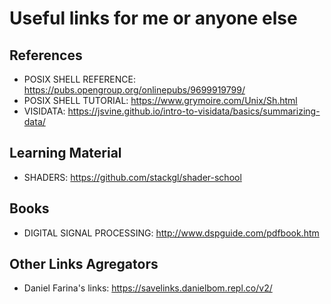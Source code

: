 # Useful links for me or anyone else

## References
* POSIX SHELL REFERENCE: https://pubs.opengroup.org/onlinepubs/9699919799/
* POSIX SHELL TUTORIAL: https://www.grymoire.com/Unix/Sh.html
* VISIDATA: https://jsvine.github.io/intro-to-visidata/basics/summarizing-data/

## Learning Material
* SHADERS: https://github.com/stackgl/shader-school

## Books
* DIGITAL SIGNAL PROCESSING: http://www.dspguide.com/pdfbook.htm

## Other Links Agregators
* Daniel Farina's links: https://savelinks.danielbom.repl.co/v2/
